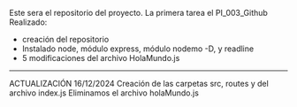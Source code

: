 Este sera el repositorio del proyecto.
La primera tarea el PI_003_Github
Realizado: 
- creación del repositorio
- Instalado node, módulo express, módulo nodemo -D, y readline
- 5 modificaciones del archivo HolaMundo.js 
-------------------------------------------------------------------------

ACTUALIZACIÓN 16/12/2024
Creación de las carpetas src, routes y del archivo index.js
Eliminamos el archivo holaMundo.js
